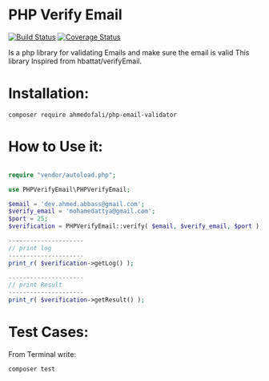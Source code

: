 PHP Verify Email 
================
[![Build Status](https://travis-ci.org/ahmedofali/php-email-validator.svg?branch=master)](https://travis-ci.org/ahmedofali/php-email-validator) [![Coverage Status](https://coveralls.io/repos/github/ahmedofali/php-email-validator/badge.svg)](https://coveralls.io/github/ahmedofali/php-email-validator)

Is a php library for validating Emails and make sure the email is valid This library Inspired from 
hbattat/verifyEmail.

Installation:
================
```
composer require ahmedofali/php-email-validator
```

How to Use it:
================
```PHP

require "vendor/autoload.php";  

use PHPVerifyEmail\PHPVerifyEmail;  

$email = 'dev.ahmed.abbass@gmail.com';
$verify_email = 'mohamedattya@gmail.com';
$port = 25;
$verification = PHPVerifyEmail::verify( $email, $verify_email, $port );  

---------------------
// print log
---------------------
print_r( $verification->getLog() );

---------------------
// print Result
---------------------
print_r( $verification->getResult() );
```

Test Cases:
============
From Terminal write: 
```
composer test
```
